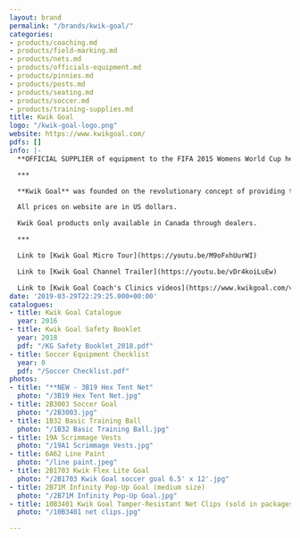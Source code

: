 ```yaml
---
layout: brand
permalink: "/brands/kwik-goal/"
categories:
- products/coaching.md
- products/field-marking.md
- products/nets.md
- products/officials-equipment.md
- products/pinnies.md
- products/posts.md
- products/seating.md
- products/soccer.md
- products/training-supplies.md
title: Kwik Goal
logo: "/kwik-goal-logo.png"
website: https://www.kwikgoal.com/
pdfs: []
info: |-
  **OFFICIAL SUPPLIER of equipment to the FIFA 2015 Womens World Cup held in Canada.**

  ***

  **Kwik Goal** was founded on the revolutionary concept of providing transportable goals. Kwik Goal has been supplying high quality soccer goals, field equipment, training equipment and seating for thirty-five plus years to the domestic and international market.

  All prices on website are in US dollars.

  Kwik Goal products only available in Canada through dealers.

  ***

  Link to [Kwik Goal Micro Tour](https://youtu.be/M9oFxhUurWI)

  Link to [Kwik Goal Channel Trailer](https://youtu.be/vDr4koiLuEw)

  Link to [Kwik Goal Coach's Clinics videos](https://www.kwikgoal.com/video)
date: '2019-03-29T22:29:25.000+00:00'
catalogues:
- title: Kwik Goal Catalogue
  year: 2016
- title: Kwik Goal Safety Booklet
  year: 2018
  pdf: "/KG Safety Booklet_2018.pdf"
- title: Soccer Equipment Checklist
  year: 0
  pdf: "/Soccer Checklist.pdf"
photos:
- title: "**NEW - 3B19 Hex Tent Net"
  photo: "/3B19 Hex Tent Net.jpg"
- title: 2B3003 Soccer Goal
  photo: "/2B3003.jpg"
- title: 1B32 Basic Training Ball
  photo: "/1B32 Basic Training Ball.jpg"
- title: 19A Scrimmage Vests
  photo: "/19A1 Scrimmage Vests.jpg"
- title: 6A62 Line Paint
  photo: "/line paint.jpeg"
- title: 2B1703 Kwik Flex Lite Goal
  photo: "/2B1703 Kwik Goal soccer goal 6.5' x 12'.jpg"
- title: 2B71M Infinity Pop-Up Goal (medium size)
  photo: "/2B71M Infinity Pop-Up Goal.jpg"
- title: 10B3401 Kwik Goal Tamper-Resistant Net Clips (sold in packages of 100)
  photo: "/10B3401 net clips.jpg"

---
```


